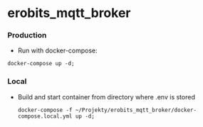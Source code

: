 # erobits_mqtt_broker

 ### Production ##
* Run with docker-compose:

 ```docker-compose up -d;```
### Local ###
* Build and start container from directory where .env is stored
 

  ```docker-compose -f ~/Projekty/erobits_mqtt_broker/docker-compose.local.yml up -d;```
